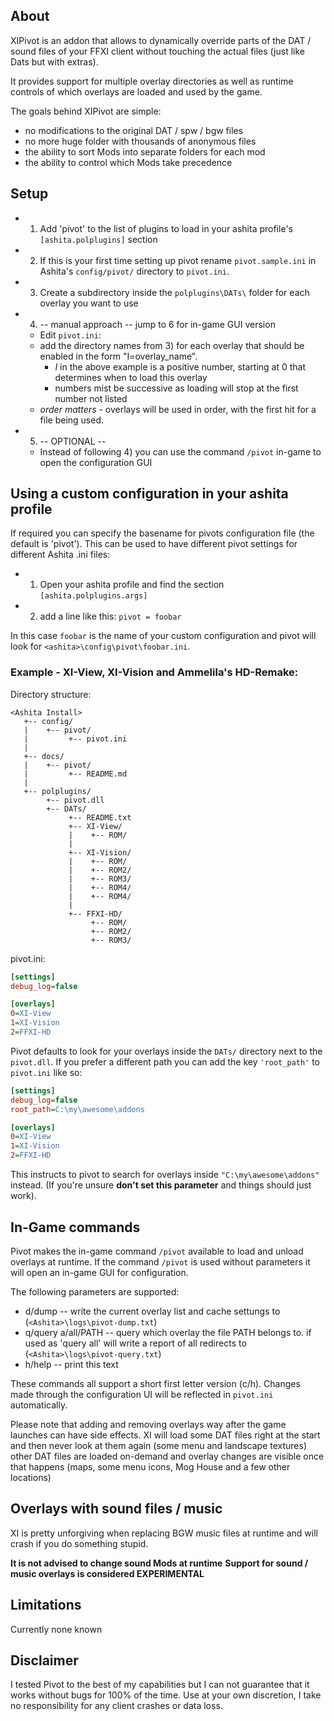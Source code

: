 ## About

XIPivot is an addon that allows to dynamically override parts of the DAT / sound files
of your FFXI client without touching the actual files (just like Dats but with extras).

It provides support for multiple overlay directories as well as runtime controls
of which overlays are loaded and used by the game.

The goals behind XIPivot are simple:

- no modifications to the original DAT / spw / bgw files
- no more huge folder with thousands of anonymous files
- the ability to sort Mods into separate folders for each mod
- the ability to control which Mods take precedence

## Setup

- 1) Add 'pivot' to the list of plugins to load in your ashita profile's `[ashita.polplugins]` section
- 2) If this is your first time setting up pivot rename `pivot.sample.ini` in Ashita's `config/pivot/` directory to `pivot.ini`.
- 3) Create a subdirectory inside the `polplugins\DATs\` folder for each overlay you want to use
- 4) -- manual approach -- jump to 6 for in-game GUI version
   - Edit `pivot.ini`:
   - add the directory names from 3) for each overlay that should be enabled in the form "I=overlay_name".
     - _I_ in the above example is a positive number, starting at 0 that determines when to load this overlay
     - numbers mist be successive as loading will stop at the first number not listed
   - *order matters* - overlays will be used in order, with the first hit for a file being used.
- 5) -- OPTIONAL --
   - Instead of following 4) you can use the command `/pivot` in-game to open the configuration GUI

## Using a custom configuration in your ashita profile

If required you can specify the basename for pivots configuration file (the default is 'pivot').
This can be used to have different pivot settings for different Ashita .ini files:

- 1) Open your ashita profile and find the section `[ashita.polplugins.args]`
- 2) add a line like this: `pivot = foobar`

In this case `foobar` is the name of your custom configuration and pivot will look for `<ashita>\config\pivot\foobar.ini`.


### Example - XI-View, XI-Vision and Ammelila's HD-Remake:

Directory structure:

```
<Ashita Install>
   +-- config/
   |    +-- pivot/
   |         +-- pivot.ini
   |
   +-- docs/
   |    +-- pivot/
   |         +-- README.md
   |
   +-- polplugins/
        +-- pivot.dll
        +-- DATs/
             +-- README.txt
             +-- XI-View/
             |    +-- ROM/
             |
             +-- XI-Vision/
             |    +-- ROM/
             |    +-- ROM2/
             |    +-- ROM3/
             |    +-- ROM4/
             |    +-- ROM4/
             |
             +-- FFXI-HD/
                  +-- ROM/
                  +-- ROM2/
                  +-- ROM3/
```

pivot.ini:

```ini
[settings]
debug_log=false

[overlays]
0=XI-View
1=XI-Vision
2=FFXI-HD
```

Pivot defaults to look for your overlays inside the `DATs/` directory next to the `pivot.dll`.
If you prefer a different path you can add the key `'root_path'` to `pivot.ini` like so:

```ini
[settings]
debug_log=false
root_path=C:\my\awesome\addons

[overlays]
0=XI-View
1=XI-Vision
2=FFXI-HD
```

This instructs to pivot to search for overlays inside `"C:\my\awesome\addons"` instead.
(If you're unsure **don't set this parameter** and things should just work).

## In-Game commands

Pivot makes the in-game command `/pivot` available to load and unload overlays at runtime.
If the command `/pivot` is used without parameters it will open an in-game GUI for configuration.

The following parameters are supported:

- d/dump                 -- write the current overlay list and cache settungs to (`<Ashita>\logs\pivot-dump.txt`)
- q/query a/all/PATH     -- query which overlay the file PATH belongs to.
                            if used as 'query all' will write a report of all redirects to (`<Ashita>\logs\pivot-query.txt`) 
- h/help                 -- print this text

These commands all support a short first letter version (c/h).
Changes made through the configuration UI will be reflected in `pivot.ini` automatically.


Please note that adding and removing overlays way after the game launches can have side effects.
XI will load some DAT files right at the start and then never look at them again (some menu and landscape textures)
other DAT files are loaded on-demand and overlay changes are visible once that happens (maps, some menu icons, Mog House and a few other locations)

## Overlays with sound files / music

XI is pretty unforgiving when replacing BGW music files at runtime and will crash if you do something stupid.

**It is not advised to change sound Mods at runtime**
**Support for sound / music overlays is considered EXPERIMENTAL**

## Limitations

Currently none known

## Disclaimer

I tested Pivot to the best of my capabilities but I can not guarantee that it works without bugs for 100% of the time.
Use at your own discretion, I take no responsibility for any client crashes or data loss.

